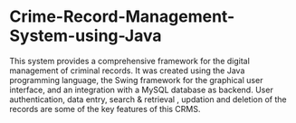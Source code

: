 # Crime-Record-Management-System-using-Java
This system provides a comprehensive framework for the digital management of criminal records. It was created using the Java programming language, the Swing framework for the graphical user interface, and an integration with a MySQL database as backend. User authentication, data entry, search & retrieval , updation and deletion of the records are some of the key features of this CRMS.
